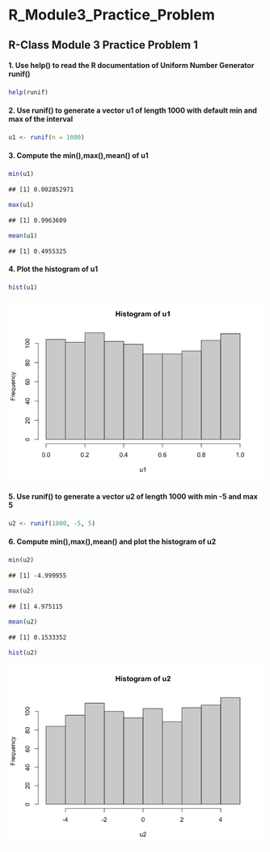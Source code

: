 R_Module3_Practice_Problem
================

## R-Class Module 3 Practice Problem 1

#### 1. Use help() to read the R documentation of Uniform Number Generator runif()

``` r
help(runif)
```

#### 2. Use runif() to generate a vector u1 of length 1000 with default min and max of the interval

``` r
u1 <- runif(n = 1000)
```

#### 3. Compute the min(),max(),mean() of u1

``` r
min(u1)
```

    ## [1] 0.002852971

``` r
max(u1)
```

    ## [1] 0.9963609

``` r
mean(u1)
```

    ## [1] 0.4955325

#### 4. Plot the histogram of u1

``` r
hist(u1)
```

![](R_Module3_Practice_Problem_files/figure-gfm/unnamed-chunk-4-1.png)<!-- -->

#### 5. Use runif() to generate a vector u2 of length 1000 with min -5 and max 5

``` r
u2 <- runif(1000, -5, 5)
```

#### 6. Compute min(),max(),mean() and plot the histogram of u2

``` r
min(u2)
```

    ## [1] -4.999955

``` r
max(u2)
```

    ## [1] 4.975115

``` r
mean(u2)
```

    ## [1] 0.1533352

``` r
hist(u2)
```

![](R_Module3_Practice_Problem_files/figure-gfm/unnamed-chunk-6-1.png)<!-- -->
